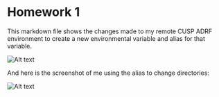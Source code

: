 # Homework 1

This markdown file shows the changes made to my remote CUSP ADRF environment to create a new environmental variable and alias for that variable.

![Alt text](https://github.com/jlouison92/PUI2018_jl9489/blob/master/Screen%20Shot%202018-09-09%20at%206.34.19%20PM.png)

And here is the screenshot of me using the alias to change directories:

![Alt text](https://github.com/jlouison92/PUI2018_jl9489/blob/master/Screen%20Shot%202018-09-09%20at%206.38.32%20PM.png)
